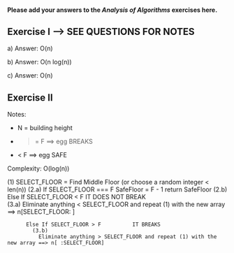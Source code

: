 #### Please add your answers to the ***Analysis of  Algorithms*** exercises here.

## Exercise I  --> SEE QUESTIONS FOR NOTES

a) Answer: O(n)


b) Answer: O(n log(n))


c) Answer: O(n)

## Exercise II

Notes:
- N = building height
- >= F  ==> egg BREAKS
- < F   ==> egg SAFE

Complexity: O(log(n))


(1) SELECT_FLOOR = Find Middle Floor (or choose a random integer < len(n))
  (2.a)   If SELECT_FLOOR === F 
            SafeFloor = F - 1
            return SafeFloor
  (2.b)   Else If SELECT_FLOOR < F          IT DOES NOT BREAK       
            (3.a)
              Eliminate anything < SELECT_FLOOR and repeat (1) with the new array ==> n[SELECT_FLOOR: ]

          Else If SELECT_FLOOR > F          IT BREAKS
            (3.b)
              Eliminate anything > SELECT_FLOOR and repeat (1) with the new array ==> n[ :SELECT_FLOOR]

